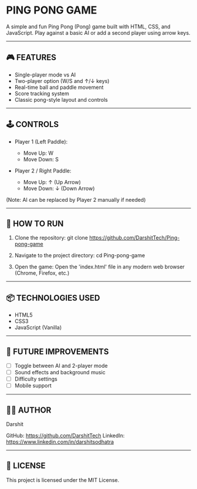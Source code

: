 PING PONG GAME
=====================

A simple and fun Ping Pong (Pong) game built with HTML, CSS, and JavaScript.
Play against a basic AI or add a second player using arrow keys.

-----------------------------------
🎮 FEATURES
-----------------------------------
- Single-player mode vs AI
- Two-player option (W/S and ↑/↓ keys)
- Real-time ball and paddle movement
- Score tracking system
- Classic pong-style layout and controls

-----------------------------------
🕹️ CONTROLS
-----------------------------------
- Player 1 (Left Paddle): 
    - Move Up: W
    - Move Down: S

- Player 2 / Right Paddle: 
    - Move Up: ↑ (Up Arrow)
    - Move Down: ↓ (Down Arrow)

(Note: AI can be replaced by Player 2 manually if needed)

-----------------------------------
🚀 HOW TO RUN
-----------------------------------
1. Clone the repository:
   git clone https://github.com/DarshitTech/Ping-pong-game

2. Navigate to the project directory:
   cd Ping-pong-game

3. Open the game:
   Open the 'index.html' file in any modern web browser (Chrome, Firefox, etc.)

-----------------------------------
📦 TECHNOLOGIES USED
-----------------------------------
- HTML5
- CSS3
- JavaScript (Vanilla)

-----------------------------------
📌 FUTURE IMPROVEMENTS
-----------------------------------
- [ ] Toggle between AI and 2-player mode
- [ ] Sound effects and background music
- [ ] Difficulty settings
- [ ] Mobile support

-----------------------------------
🧑‍💻 AUTHOR
-----------------------------------
Darshit

GitHub: https://github.com/DarshitTech
LinkedIn: https://www.linkedin.com/in/darshitsodhatra

-----------------------------------
📄 LICENSE
-----------------------------------
This project is licensed under the MIT License.

